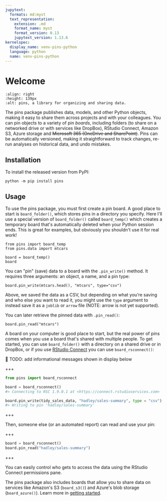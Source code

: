 ```yaml
---
jupytext:
  formats: md:myst
  text_representation:
    extension: .md
    format_name: myst
    format_version: 0.13
    jupytext_version: 1.13.6
kernelspec:
  display_name: venv-pins-python
  language: python
  name: venv-pins-python
---
```


# Welcome

```{image} logo.png
:align: right
:height: 139px
:alt: pins, a library for organizing and sharing data.
```

The pins package publishes data, models, and other Python objects, making it easy to share them across projects and with your colleagues.
You can pin objects to a variety of pin *boards*, including folders (to share on a networked drive or with services like DropBox), RStudio Connect, Amazon S3, Azure storage and ~~Microsoft 365 (OneDrive and SharePoint)~~.
Pins can be automatically versioned, making it straightforward to track changes, re-run analyses on historical data, and undo mistakes.

## Installation

To install the released version from PyPI:

```shell
python -m pip install pins
```

## Usage

To use the pins package, you must first create a pin board.
A good place to start is `board_folder()`, which stores pins in a directory you specify.
Here I'll use a special version of `board_folder()` called `board_temp()` which creates a temporary board that's automatically deleted when your Python session ends.
This is great for examples, but obviously you shouldn't use it for real work!

```{code-cell} ipython3
from pins import board_temp
from pins.data import mtcars

board = board_temp()
board
```

You can "pin" (save) data to a board with the `.pin_write()` method.
It requires three arguments: an object, a name, and a pin type:

```{code-cell} ipython3
board.pin_write(mtcars.head(), "mtcars", type="csv")
```

Above, we saved the data as a CSV, but depending on
what you’re saving and who else you want to read it, you might use the
`type` argument to instead save it as a `joblib` or `arrow` file (NOTE: arrow is not yet supported).

You can later retrieve the pinned data with `.pin_read()`:

```{code-cell} ipython3
board.pin_read("mtcars")
```

A board on your computer is good place to start, but the real power of pins comes when you use a board that's shared with multiple people.
To get started, you can use `board_folder()` with a directory on a shared drive or in DropBox, or if you use [RStudio Connect](https://www.rstudio.com/products/connect/) you can use `board_rsconnect()`:

🚧 TODO: add informational messages shown in display below

+++

```python
from pins import board_rsconnect

board = board_rsconnect()
#> Connecting to RSC 1.9.0.1 at <https://connect.rstudioservices.com>

board.pin_write(tidy_sales_data, "hadley/sales-summary", type = "csv")
#> Writing to pin 'hadley/sales-summary'
```

+++

Then, someone else (or an automated report) can read and use your pin:

+++

```python
board = board_rsconnect()
board.pin_read("hadley/sales-summary")
```

+++

You can easily control who gets to access the data using the RStudio Connect permissions pane.

The pins package also includes boards that allow you to share data on services like Amazon's S3 (`board_s3()`) and Azure's blob storage (`board_azure()`).
Learn more in [getting started](getting_started.Rmd).
